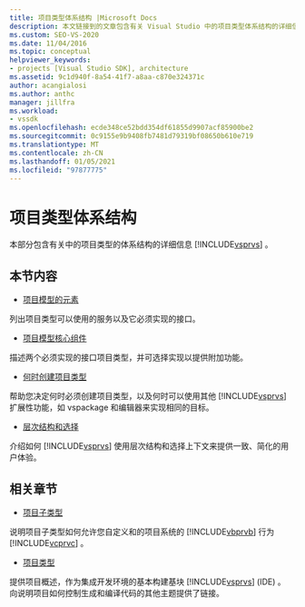 ```yaml
---
title: 项目类型体系结构 |Microsoft Docs
description: 本文链接到的文章包含有关 Visual Studio 中的项目类型体系结构的详细信息。
ms.custom: SEO-VS-2020
ms.date: 11/04/2016
ms.topic: conceptual
helpviewer_keywords:
- projects [Visual Studio SDK], architecture
ms.assetid: 9c1d940f-8a54-41f7-a8aa-c870e324371c
author: acangialosi
ms.author: anthc
manager: jillfra
ms.workload:
- vssdk
ms.openlocfilehash: ecde348ce52bdd354df61855d9907acf85900be2
ms.sourcegitcommit: 0c9155e9b9408fb7481d79319bf08650b610e719
ms.translationtype: MT
ms.contentlocale: zh-CN
ms.lasthandoff: 01/05/2021
ms.locfileid: "97877775"
---
```

# <a name="project-types-architecture"></a>项目类型体系结构
本部分包含有关中的项目类型的体系结构的详细信息 [!INCLUDE[vsprvs](../../code-quality/includes/vsprvs_md.md)] 。

## <a name="in-this-section"></a>本节内容
- [项目模型的元素](../../extensibility/internals/elements-of-a-project-model.md)

 列出项目类型可以使用的服务以及它必须实现的接口。

- [项目模型核心组件](../../extensibility/internals/project-model-core-components.md)

 描述两个必须实现的接口项目类型，并可选择实现以提供附加功能。

- [何时创建项目类型](../../extensibility/internals/when-to-create-project-types.md)

 帮助您决定何时必须创建项目类型，以及何时可以使用其他 [!INCLUDE[vsprvs](../../code-quality/includes/vsprvs_md.md)] 扩展性功能，如 vspackage 和编辑器来实现相同的目标。

- [层次结构和选择](../../extensibility/internals/hierarchies-and-selection.md)

 介绍如何 [!INCLUDE[vsprvs](../../code-quality/includes/vsprvs_md.md)] 使用层次结构和选择上下文来提供一致、简化的用户体验。

## <a name="related-sections"></a>相关章节
- [项目子类型](../../extensibility/internals/project-subtypes.md)

 说明项目子类型如何允许您自定义和的项目系统的 [!INCLUDE[vbprvb](../../code-quality/includes/vbprvb_md.md)] 行为 [!INCLUDE[vcprvc](../../code-quality/includes/vcprvc_md.md)] 。

- [项目类型](../../extensibility/internals/project-types.md)

 提供项目概述，作为集成开发环境的基本构建基块 [!INCLUDE[vsprvs](../../code-quality/includes/vsprvs_md.md)] (IDE) 。 向说明项目如何控制生成和编译代码的其他主题提供了链接。
